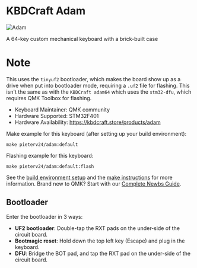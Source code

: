 # KBDCraft Adam

![Adam](https://i.imgur.com/2XqTtGSh.png)

A 64-key custom mechanical keyboard with a brick-built case 

# Note
This uses the `tinyuf2` bootloader, which makes the board show up as a drive when put into bootloader mode, requiring a `.uf2` file for flashing. This isn't the same as with the `KBDCraft adam64` which uses the `stm32-dfu`, which requires QMK Toolbox for flashing.

* Keyboard Maintainer: QMK community
* Hardware Supported: STM32F401
* Hardware Availability: https://kbdcraft.store/products/adam

Make example for this keyboard (after setting up your build environment):

    make pieterv24/adam:default

Flashing example for this keyboard:

    make pieterv24/adam:default:flash

See the [build environment setup](https://docs.qmk.fm/#/getting_started_build_tools) and the [make instructions](https://docs.qmk.fm/#/getting_started_make_guide) for more information. Brand new to QMK? Start with our [Complete Newbs Guide](https://docs.qmk.fm/#/newbs).

## Bootloader

Enter the bootloader in 3 ways:

* **UF2 bootloader**: Double-tap the RXT pads on the under-side of the circuit board.
* **Bootmagic reset**: Hold down the top left key (Escape) and plug in the keyboard.
* **DFU**: Bridge the BOT pad, and tap the RXT pad on the under-side of the circuit board.
